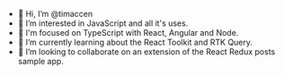 - 👋 Hi, I’m @timaccen
- 👀 I’m interested in JavaScript and all it's uses.
- :gun: I'm focused on TypeScript with React, Angular and Node.
- 🌱 I’m currently learning about the React Toolkit and RTK Query.
- 💞️ I’m looking to collaborate on an extension of the React Redux posts sample app.

<!---
timaccen/timaccen is a ✨ special ✨ repository because its `README.md` (this file) appears on your GitHub profile.
You can click the Preview link to take a look at your changes.
--->
